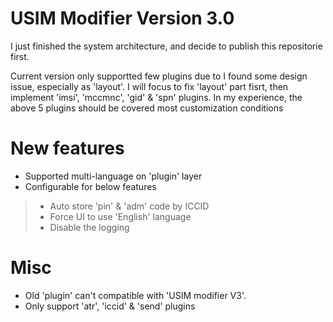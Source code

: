 # USIM Modifier Version 3.0

I just finished the system architecture, and decide to publish this repositorie first.

Current version only supportted few plugins due to I found some design issue, especially as 'layout'. 
I will focus to fix 'layout' part fisrt, then implement 'imsi', 'mccmnc', 'gid' & 'spn' plugins.
In my experience, the above 5 plugins should be covered most customization conditions

# New features

- Supported multi-language on 'plugin' layer
- Configurable for below features
> - Auto store 'pin' & 'adm' code by ICCID
> - Force UI to use 'English' language 
> - Disable the logging 

# Misc

- Old 'plugin' can't compatible with 'USIM modifier V3'.
- Only support 'atr', 'iccid' & 'send' plugins

